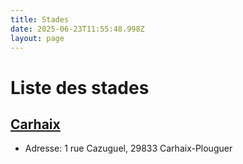 ```yaml
---
title: Stades
date: 2025-06-23T11:55:48.998Z
layout: page
---
```


# Liste des stades


## [Carhaix](/stades/Carhaix/)
- Adresse: 1 rue Cazuguel, 29833 Carhaix-Plouguer


